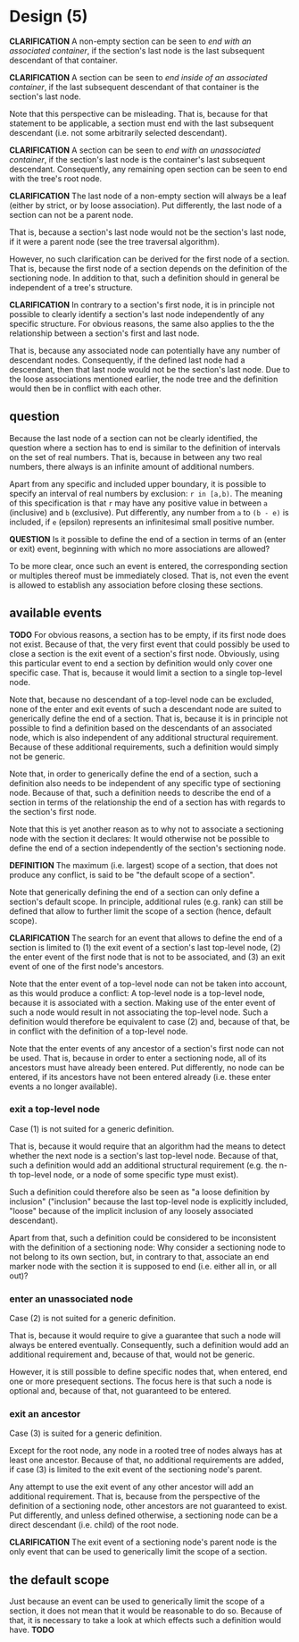 
<!-- ======================================================================= -->
# Design (5)

**CLARIFICATION**
A non-empty section can be seen to *end with an associated container*, if
the section's last node is the last subsequent descendant of that container.

**CLARIFICATION**
A section can be seen to *end inside of an associated container*, if the
last subsequent descendant of that container is the section's last node.

Note that this perspective can be misleading. That is, because for that
statement to be applicable, a section must end with the last subsequent
descendant (i.e. not some arbitrarily selected descendant).

**CLARIFICATION**
A section can be seen to *end with an unassociated container*, if the section's
last node is the container's last subsequent descendant. Consequently, any
remaining open section can be seen to end with the tree's root node.

**CLARIFICATION**
The last node of a non-empty section will always be a leaf (either by strict,
or by loose association). Put differently, the last node of a section can not
be a parent node.

That is, because a section's last node would not be the section's last node,
if it were a parent node (see the tree traversal algorithm).

However, no such clarification can be derived for the first node of a section.
That is, because the first node of a section depends on the definition of the
sectioning node. In addition to that, such a definition should in general be
independent of a tree's structure.

**CLARIFICATION**
In contrary to a section's first node, it is in principle not possible to
clearly identify a section's last node independently of any specific structure.
For obvious reasons, the same also applies to the the relationship between a
section's first and last node.

That is, because any associated node can potentially have any number of
descendant nodes. Consequently, if the defined last node had a descendant,
then that last node would not be the section's last node. Due to the loose
associations mentioned earlier, the node tree and the definition would then
be in conflict with each other.

<!-- ======================================================================= -->
## question

Because the last node of a section can not be clearly identified, the question
where a section has to end is similar to the definition of intervals on the set
of real numbers. That is, because in between any two real numbers, there always
is an infinite amount of additional numbers.

Apart from any specific and included upper boundary, it is possible to specify
an interval of real numbers by exclusion: `r in [a,b)`. The meaning of this
specification is that `r` may have any positive value in between `a` (inclusive)
and `b` (exclusive). Put differently, any number from `a` to `(b - e)` is
included, if `e` (epsilon) represents an infinitesimal small positive number.

**QUESTION**
Is it possible to define the end of a section in terms of an (enter or exit)
event, beginning with which no more associations are allowed?

To be more clear, once such an event is entered, the corresponding section or
multiples thereof must be immediately closed. That is, not even the event is
allowed to establish any association before closing these sections.

<!-- ======================================================================= -->
## available events

**TODO**
For obvious reasons, a section has to be empty, if its first node does not
exist. Because of that, the very first event that could possibly be used
to close a section is the exit event of a section's first node. Obviously,
using this particular event to end a section by definition would only cover
one specific case. That is, because it would limit a section to a single
top-level node.

Note that, because no descendant of a top-level node can be excluded, none of
the enter and exit events of such a descendant node are suited to generically
define the end of a section. That is, because it is in principle not possible
to find a definition based on the descendants of an associated node, which is
also independent of any additional structural requirement. Because of these
additional requirements, such a definition would simply not be generic.

Note that, in order to generically define the end of a section, such a
definition also needs to be independent of any specific type of sectioning node.
Because of that, such a definition needs to describe the end of a section in
terms of the relationship the end of a section has with regards to the section's
first node.

Note that this is yet another reason as to why not to associate a sectioning
node with the section it declares: It would otherwise not be possible to define
the end of a section independently of the section's sectioning node.

**DEFINITION**
The maximum (i.e. largest) scope of a section, that does not produce any
conflict, is said to be "the default scope of a section".

Note that generically defining the end of a section can only define a section's
default scope. In principle, additional rules (e.g. rank) can still be defined
that allow to further limit the scope of a section (hence, default scope).

**CLARIFICATION**
The search for an event that allows to define the end of a section is
limited to (1) the exit event of a section's last top-level node,
(2) the enter event of the first node that is not to be associated,
and (3) an exit event of one of the first node's ancestors.

Note that the enter event of a top-level node can not be taken into account, as
this would produce a conflict: A top-level node is a top-level node, because it
is associated with a section. Making use of the enter event of such a node would
result in not associating the top-level node. Such a definition would therefore
be equivalent to case (2) and, because of that, be in conflict with the
definition of a top-level node.

Note that the enter events of any ancestor of a section's first node can not be
used. That is, because in order to enter a sectioning node, all of its ancestors
must have already been entered. Put differently, no node can be entered, if its
ancestors have not been entered already (i.e. these enter events a no longer
available).

### exit a top-level node

Case (1) is not suited for a generic definition.

That is, because it would require that an algorithm had the means to detect
whether the next node is a section's last top-level node. Because of that,
such a definition would add an additional structural requirement (e.g. the
n-th top-level node, or a node of some specific type must exist).

Such a definition could therefore also be seen as "a loose definition by
inclusion" ("inclusion" because the last top-level node is explicitly included,
"loose" because of the implicit inclusion of any loosely associated descendant).

Apart from that, such a definition could be considered to be inconsistent with
the definition of a sectioning node: Why consider a sectioning node to not
belong to its own section, but, in contrary to that, associate an end marker
node with the section it is supposed to end (i.e. either all in, or all out)?

### enter an unassociated node

Case (2) is not suited for a generic definition.

That is, because it would require to give a guarantee that such a node will
always be entered eventually. Consequently, such a definition would add an
additional requirement and, because of that, would not be generic.

However, it is still possible to define specific nodes that, when entered,
end one or more presequent sections. The focus here is that such a node is
optional and, because of that, not guaranteed to be entered.

### exit an ancestor

Case (3) is suited for a generic definition.

Except for the root node, any node in a rooted tree of nodes always has at
least one ancestor. Because of that, no additional requirements are added,
if case (3) is limited to the exit event of the sectioning node's parent.

Any attempt to use the exit event of any other ancestor will add an additional
requirement. That is, because from the perspective of the definition of a
sectioning node, other ancestors are not guaranteed to exist. Put differently,
and unless defined otherwise, a sectioning node can be a direct descendant
(i.e. child) of the root node.

**CLARIFICATION**
The exit event of a sectioning node's parent node is the only event that
can be used to generically limit the scope of a section.

<!-- ======================================================================= -->
## the default scope

Just because an event can be used to generically limit the scope of a section,
it does not mean that it would be reasonable to do so. Because of that, it is
necessary to take a look at which effects such a definition would have. **TODO**
